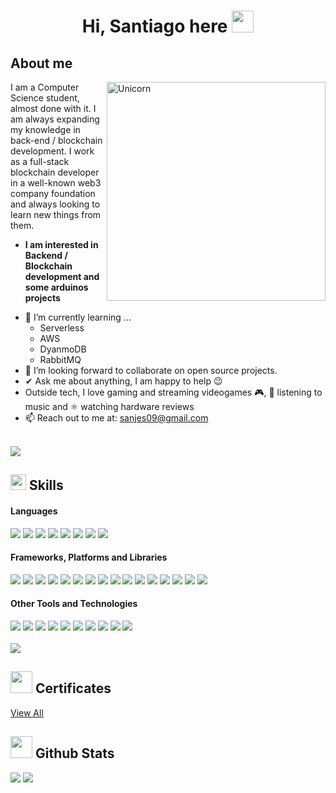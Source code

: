 <h1 align="center"><b>Hi, Santiago here </b><img src="https://media.giphy.com/media/hvRJCLFzcasrR4ia7z/giphy.gif" width="35"></h1>

## <b> About me </b>
<img align="right" width=350px alt="Unicorn" src="https://media.giphy.com/media/Dh5q0sShxgp13DwrvG/giphy.gif" />

I am a Computer Science student, almost done with it. I am always expanding my knowledge in back-end / blockchain development. I work as a full-stack blockchain developer in a well-known web3 company foundation and always looking to learn new things from them.

* **I am interested in Backend / Blockchain development and some arduinos projects**
- 🌱 I’m currently learning ...
  - Serverless
  - AWS
  - DyanmoDB
  - RabbitMQ
- 👯 I’m looking forward to collaborate on open source projects.
- ✔ Ask me about anything, I am happy to help 😉<br>
- Outside tech, I love gaming and streaming videogames 🎮, 🎵 listening to music and ⚛︎ watching hardware reviews
- 📫 Reach out to me at: <a href="sanjes09@gmail.com">sanjes09@gmail.com</a>

<br>
<img src="https://user-images.githubusercontent.com/73097560/115834477-dbab4500-a447-11eb-908a-139a6edaec5c.gif">
<br>

## <img src="https://media2.giphy.com/media/QssGEmpkyEOhBCb7e1/giphy.gif?cid=ecf05e47a0n3gi1bfqntqmob8g9aid1oyj2wr3ds3mg700bl&rid=giphy.gif" width ="25"><b> Skills</b>

<div>
  <h4> Languages </h4>
  <span> 
    <img src="https://img.shields.io/badge/HTML5-E34F26?style=for-the-badge&logo=html5&logoColor=white">
    <img src="https://img.shields.io/badge/CSS3-1572B6?style=for-the-badge&logo=css3&logoColor=white">
    <img src="https://img.shields.io/badge/JavaScript-F7DF1E?style=for-the-badge&logo=javascript&logoColor=black">
    <img src= "https://img.shields.io/badge/typescript-%23007ACC.svg?style=for-the-badge&logo=typescript&logoColor=white">
    <img src= "https://img.shields.io/badge/Solidity-%23363636.svg?style=for-the-badge&logo=solidity&logoColor=white">
    <img src= "https://img.shields.io/badge/php-%23777BB4.svg?style=for-the-badge&logo=php&logoColor=white">
    <img src="https://img.shields.io/badge/python-3670A0?style=for-the-badge&logo=python&logoColor=ffdd54">
    <img src= "https://img.shields.io/badge/-GraphQL-E10098?style=for-the-badge&logo=graphql&logoColor=white">
  </span>
  
  <h4> Frameworks, Platforms and Libraries </h4>
  <span> 
    <img src= "https://img.shields.io/badge/react-%2320232a.svg?style=for-the-badge&logo=react&logoColor=%2361DAFB">
    <img src="https://img.shields.io/badge/Next-black?style=for-the-badge&logo=next.js&logoColor=white">
    <img src="https://img.shields.io/badge/bootstrap-%238511FA.svg?style=for-the-badge&logo=bootstrap&logoColor=white">
    <img src="https://img.shields.io/badge/chart.js-F5788D.svg?style=for-the-badge&logo=chart.js&logoColor=white">
    <img src="https://img.shields.io/badge/tailwindcss-%2338B2AC.svg?style=for-the-badge&logo=tailwind-css&logoColor=white">
    <img src="https://img.shields.io/badge/MUI-%230081CB.svg?style=for-the-badge&logo=mui&logoColor=white">
    <img src= "https://img.shields.io/badge/web3.js-F16822?style=for-the-badge&logo=web3.js&logoColor=white">
    <img src="https://img.shields.io/badge/node.js-6DA55F?style=for-the-badge&logo=node.js&logoColor=white">
    <img src="https://img.shields.io/badge/express.js-%23404d59.svg?style=for-the-badge&logo=express&logoColor=%2361DAFB">
    <img src="https://img.shields.io/badge/Socket.io-black?style=for-the-badge&logo=socket.io&badgeColor=010101">
    <img src="https://img.shields.io/badge/JWT-black?style=for-the-badge&logo=JSON%20web%20tokens">
    <img src="https://img.shields.io/badge/zod-%233068b7.svg?style=for-the-badge&logo=zod&logoColor=white">
    <img src="https://img.shields.io/badge/NODEMON-%23323330.svg?style=for-the-badge&logo=nodemon&logoColor=%BBDEAD">
    <img src="https://img.shields.io/badge/NPM-%23CB3837.svg?style=for-the-badge&logo=npm&logoColor=white">
    <img src="https://img.shields.io/badge/pnpm-%234a4a4a.svg?style=for-the-badge&logo=pnpm&logoColor=f69220">
    <img src="https://img.shields.io/badge/yarn-%232C8EBB.svg?style=for-the-badge&logo=yarn&logoColor=white">
  </span>
  
  <h4> Other Tools and Technologies </h4>
  <span>
    <img src="https://img.shields.io/badge/AWS-%23FF9900.svg?style=for-the-badge&logo=amazon-aws&logoColor=white">
    <img src="https://img.shields.io/badge/Git-F05032?style=for-the-badge&logo=git&logoColor=white">
    <img src="https://img.shields.io/badge/jira-%230A0FFF.svg?style=for-the-badge&logo=jira&logoColor=white">
    <img src="https://img.shields.io/badge/Notion-%23000000.svg?style=for-the-badge&logo=notion&logoColor=white">
    <img src="https://img.shields.io/badge/vercel-%23000000.svg?style=for-the-badge&logo=vercel&logoColor=white">
    <img src="https://img.shields.io/badge/firebase-%23039BE5.svg?style=for-the-badge&logo=firebase">
    <img src="https://img.shields.io/badge/MySQL-00000F?style=for-the-badge&logo=mysql&logoColor=white">
    <img src="https://img.shields.io/badge/Visual%20Studio%20Code-0078d7.svg?style=for-the-badge&logo=visual-studio-code&logoColor=white">
    <img src="https://img.shields.io/badge/-Arduino-00979D?style=for-the-badge&logo=Arduino&logoColor=white">
    <img src="https://img.shields.io/badge/-Swagger-%23Clojure?style=for-the-badge&logo=swagger&logoColor=white">
  </span>
</div>

<br>
<img src="https://user-images.githubusercontent.com/73097560/115834477-dbab4500-a447-11eb-908a-139a6edaec5c.gif">
<br>

## <img src="https://media1.giphy.com/media/v1.Y2lkPTc5MGI3NjExeHAwZTQ5bnBqc2Q5dWx2ZmpucXBmc215eWR6dTB0cDg2dnB5NTB4aCZlcD12MV9pbnRlcm5hbF9naWZfYnlfaWQmY3Q9cw/v1sJPCGg1z2HROGgV6/giphy.gif" width="35"><b> Certificates </b>

[View All](https://github.com/santiago-ab/santiago-ab/tree/main/Certificates)

</div>

## <img src="https://media.giphy.com/media/iY8CRBdQXODJSCERIr/giphy.gif" width="35"><b> Github Stats </b>
[![](https://github-readme-stats.vercel.app/api?username=santiago-ab&show_icons=true&theme=tokyonight&hide_border=true&locale=en)](https://github.com/santiago-ab)
[![](https://github-readme-streak-stats.herokuapp.com/?user=santiago-ab&theme=material-palenight)](https://github.com/santiago-ab)
</div>
